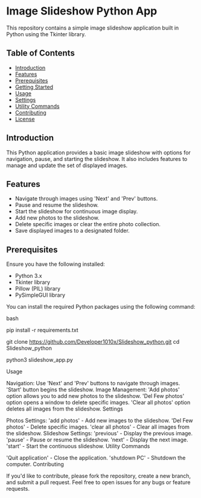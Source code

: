 # Image Slideshow Python App

This repository contains a simple image slideshow application built in Python using the Tkinter library.

## Table of Contents

- [Introduction](#introduction)
- [Features](#features)
- [Prerequisites](#prerequisites)
- [Getting Started](#getting-started)
- [Usage](#usage)
- [Settings](#settings)
- [Utility Commands](#utility-commands)
- [Contributing](#contributing)
- [License](#license)

## Introduction

This Python application provides a basic image slideshow with options for navigation, pause, and starting the slideshow. It also includes features to manage and update the set of displayed images.

## Features

- Navigate through images using 'Next' and 'Prev' buttons.
- Pause and resume the slideshow.
- Start the slideshow for continuous image display.
- Add new photos to the slideshow.
- Delete specific images or clear the entire photo collection.
- Save displayed images to a designated folder.

## Prerequisites

Ensure you have the following installed:

- Python 3.x
- Tkinter library
- Pillow (PIL) library
- PySimpleGUI library

You can install the required Python packages using the following command:

bash

pip install -r requirements.txt

git clone https://github.com/Developer1010x/Slideshow_python.git
cd Slideshow_python

python3 slideshow_app.py



Usage

Navigation:
Use 'Next' and 'Prev' buttons to navigate through images.
'Start' button begins the slideshow.
Image Management:
'Add photos' option allows you to add new photos to the slideshow.
'Del Few photos' option opens a window to delete specific images.
'Clear all photos' option deletes all images from the slideshow.
Settings

Photos Settings:
'add photos' - Add new images to the slideshow.
'Del Few photos' - Delete specific images.
'clear all photos' - Clear all images from the slideshow.
Slideshow Settings:
'previous' - Display the previous image.
'pause' - Pause or resume the slideshow.
'next' - Display the next image.
'start' - Start the continuous slideshow.
Utility Commands

'Quit application' - Close the application.
'shutdown PC' - Shutdown the computer.
Contributing

If you'd like to contribute, please fork the repository, create a new branch, and submit a pull request. Feel free to open issues for any bugs or feature requests.
